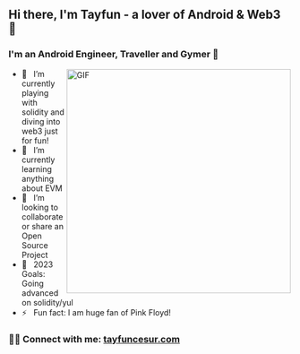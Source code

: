## Hi there, I'm Tayfun - a lover of Android & Web3 👋 <br />
### I'm an Android Engineer, Traveller and Gymer 💪
<img align="right" width="400" alt="GIF" src="https://i.pinimg.com/originals/e4/26/70/e426702edf874b181aced1e2fa5c6cde.gif" />

-  🔭 &nbsp;&nbsp;I’m currently playing with solidity and diving into web3 just for fun!
-  🌱  &nbsp;&nbsp;I’m currently learning anything about EVM
-  👯  &nbsp;&nbsp;I’m looking to collaborate or share an Open Source Project
-  🥅  &nbsp;&nbsp;2023 Goals: Going advanced on solidity/yul
-  ⚡  &nbsp;&nbsp;Fun fact: I am huge fan of Pink Floyd!
  
### 🤝🏻 Connect with me: [tayfuncesur.com](tayfuncesur.com)

